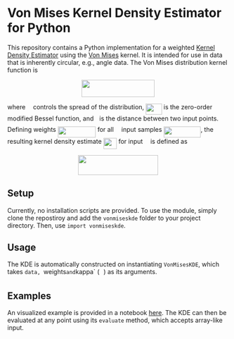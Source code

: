 # Von Mises Kernel Density Estimator for Python
This repository contains a Python implementation for a weighted [Kernel Density Estimator](https://en.wikipedia.org/wiki/Kernel_density_estimation) using the [Von Mises](https://en.wikipedia.org/wiki/Von_Mises_distribution) kernel. It is intended for use in data that is inherently circular, e.g., angle data. The Von Mises distribution kernel function is

<p align="center"><img src="https://rawgit.com/engelen/vonmiseskde/master/svgs/9683156d8033f88856817c73523e6c40.svg?invert_in_darkmode" align=middle width=166.18139999999997pt height=38.773514999999996pt/></p>

where <img src="https://rawgit.com/engelen/vonmiseskde/master/svgs/5c62da39aa7289df62d937cb24a31161.svg?invert_in_darkmode" align=middle width=9.435855000000002pt height=14.102549999999994pt/> controls the spread of the distribution, <img src="https://rawgit.com/engelen/vonmiseskde/master/svgs/67cca8c49fcd0fcd6bcb17e3d28c1ecf.svg?invert_in_darkmode" align=middle width=36.746985pt height=24.56552999999997pt/> is the zero-order modified Bessel function, and <img src="https://rawgit.com/engelen/vonmiseskde/master/svgs/2f2322dff5bde89c37bcae4116fe20a8.svg?invert_in_darkmode" align=middle width=5.208868500000004pt height=22.745910000000016pt/> is the distance between two input points. Defining weights <img src="https://rawgit.com/engelen/vonmiseskde/master/svgs/834e625005a683e45c1c7247405d6335.svg?invert_in_darkmode" align=middle width=86.50818pt height=24.56552999999997pt/> for all <img src="https://rawgit.com/engelen/vonmiseskde/master/svgs/55a049b8f161ae7cfeb0197d75aff967.svg?invert_in_darkmode" align=middle width=9.830040000000002pt height=14.102549999999994pt/> input samples <img src="https://rawgit.com/engelen/vonmiseskde/master/svgs/f747c4213e8bcc1a1d6c338fb121f15f.svg?invert_in_darkmode" align=middle width=84.27523500000001pt height=24.56552999999997pt/>, the resulting kernel density estimate <img src="https://rawgit.com/engelen/vonmiseskde/master/svgs/c7c62a2daf28ea2b7b9f9aa969485b8c.svg?invert_in_darkmode" align=middle width=30.368085pt height=24.56552999999997pt/> for input <img src="https://rawgit.com/engelen/vonmiseskde/master/svgs/332cc365a4987aacce0ead01b8bdcc0b.svg?invert_in_darkmode" align=middle width=9.359955000000003pt height=14.102549999999994pt/> is defined as
<p align="center"><img src="https://rawgit.com/engelen/vonmiseskde/master/svgs/162f5799ac5f26b9190788417c19e0f1.svg?invert_in_darkmode" align=middle width=181.19145pt height=44.878845pt/></p>

## Setup
Currently, no installation scripts are provided. To use the module, simply clone the repostiroy and add the `vonmiseskde` folder to your project directory. Then, use `import vonmiseskde`.

## Usage
The KDE is automatically constructed on instantiating `VonMisesKDE`, which takes `data, `weights` and `kappa` (<img src="https://rawgit.com/engelen/vonmiseskde/master/svgs/5c62da39aa7289df62d937cb24a31161.svg?invert_in_darkmode" align=middle width=9.435855000000002pt height=14.102549999999994pt/>) as its arguments.

## Examples
An visualized example is provided in a notebook [here](https://github.com/engelen/vonmiseskde/blob/master/examples/basic/Weighted%20Von%20Mises%20KDE.ipynb). The KDE can then be evaluated at any point using its `evaluate` method, which accepts array-like input.